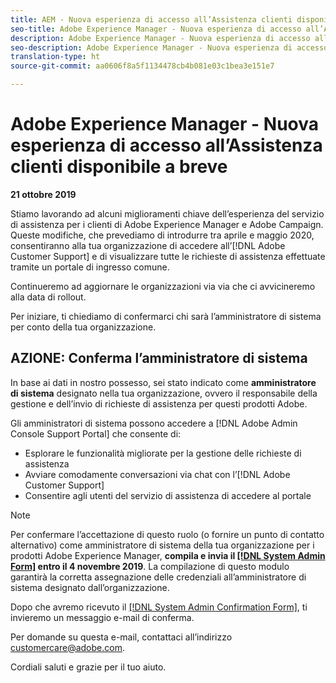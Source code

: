 ```yaml
---
title: AEM - Nuova esperienza di accesso all’Assistenza clienti disponibile a breve
seo-title: Adobe Experience Manager - Nuova esperienza di accesso all’Assistenza clienti disponibile a breve
description: Adobe Experience Manager - Nuova esperienza di accesso all’Assistenza clienti disponibile a breve
seo-description: Adobe Experience Manager - Nuova esperienza di accesso all’Assistenza clienti disponibile a breve
translation-type: ht
source-git-commit: aa0606f8a5f1134478cb4b081e03c1bea3e151e7

---
```



# Adobe Experience Manager - Nuova esperienza di accesso all’Assistenza clienti disponibile a breve

**21 ottobre 2019**

Stiamo lavorando ad alcuni miglioramenti chiave dell’esperienza del servizio di assistenza per i clienti di Adobe Experience Manager e Adobe Campaign. Queste modifiche, che prevediamo di introdurre tra aprile e maggio 2020, consentiranno alla tua organizzazione di accedere all’[!DNL Adobe Customer Support] e di visualizzare tutte le richieste di assistenza effettuate tramite un portale di ingresso comune.

Continueremo ad aggiornare le organizzazioni via via che ci avvicineremo alla data di rollout.

Per iniziare, ti chiediamo di confermarci chi sarà l’amministratore di sistema per conto della tua organizzazione.

## AZIONE: Conferma l’amministratore di sistema

In base ai dati in nostro possesso, sei stato indicato come **amministratore di sistema** designato nella tua organizzazione, ovvero il responsabile della gestione e dell’invio di richieste di assistenza per questi prodotti Adobe.

Gli amministratori di sistema possono accedere a [!DNL Adobe Admin Console Support Portal] che consente di:

* Esplorare le funzionalità migliorate per la gestione delle richieste di assistenza
* Avviare comodamente conversazioni via chat con l’[!DNL Adobe Customer Support]
* Consentire agli utenti del servizio di assistenza di accedere al portale

>[!NOTE]
>Per confermare l’accettazione di questo ruolo (o fornire un punto di contatto alternativo) come amministratore di sistema della tua organizzazione per i prodotti Adobe Experience Manager, **compila e invia il [[!DNL System Admin Form]](https://adobe.allegiancetech.com/cgi-bin/qwebcorporate.dll?idx=SSSVH6) entro il 4 novembre 2019**.
>La compilazione di questo modulo garantirà la corretta assegnazione delle credenziali all’amministratore di sistema designato dall’organizzazione.

Dopo che avremo ricevuto il [[!DNL System Admin Confirmation Form]](https://adobe.allegiancetech.com/cgi-bin/qwebcorporate.dll?idx=SSSVH6), ti invieremo un messaggio e-mail di conferma.

Per domande su questa e-mail, contattaci all’indirizzo customercare@adobe.com.

Cordiali saluti e grazie per il tuo aiuto.
